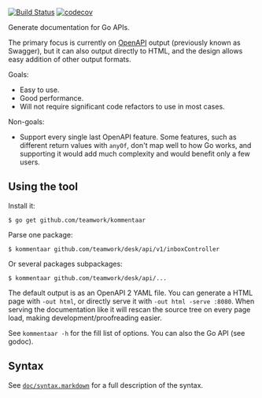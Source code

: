 [![Build Status](https://travis-ci.org/Teamwork/kommentaar.svg?branch=master)](https://travis-ci.org/Teamwork/kommentaar)
[![codecov](https://codecov.io/gh/Teamwork/kommentaar/branch/master/graph/badge.svg)](https://codecov.io/gh/Teamwork/kommentaar)

Generate documentation for Go APIs.

The primary focus is currently on [OpenAPI](https://github.com/OAI/OpenAPI-Specification)
output (previously known as Swagger), but it can also output directly to HTML,
and the design allows easy addition of other output formats.

Goals:

- Easy to use.
- Good performance.
- Will not require significant code refactors to use in most cases.

Non-goals:

- Support every single last OpenAPI feature. Some features, such as different
  return values with `anyOf`, don't map well to how Go works, and supporting it
  would add much complexity and would benefit only a few users.

Using the tool
--------------

Install it:

    $ go get github.com/teamwork/kommentaar

Parse one package:

    $ kommentaar github.com/teamwork/desk/api/v1/inboxController

Or several packages subpackages:

    $ kommentaar github.com/teamwork/desk/api/...

The default output is as an OpenAPI 2 YAML file. You can generate a HTML page
with `-out html`, or directly serve it with `-out html -serve :8080`. When serving
the documentation like it will rescan the source tree on every page load, making
development/proofreading easier.

See `kommentaar -h` for the fill list of options. You can also the Go API (see
godoc).

Syntax
------

See [`doc/syntax.markdown`](doc/syntax.markdown) for a full description of the
syntax.
